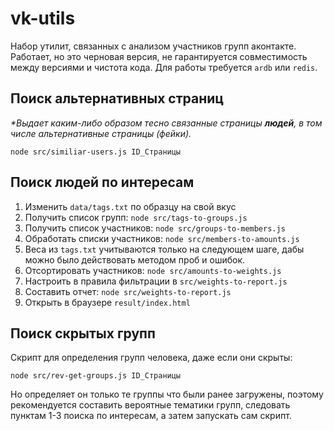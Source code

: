 # vk-utils

Набор утилит, связанных с анализом участников групп аконтакте.
Работает, но это черновая версия, не гарантируется совместимость между версиями и чистота кода.
Для работы требуется `ardb` или `redis`.


## Поиск альтернативных страниц
_*Выдает каким-либо образом тесно связанные страницы __людей__, в том числе альтернативные страницы (фейки)._  

```
node src/similiar-users.js ID_Страницы
```

## Поиск людей по интересам

1. Изменить `data/tags.txt` по образцу на свой вкус
2. Получить список групп: `node src/tags-to-groups.js`
3. Получить список участников: `node src/groups-to-members.js`
4. Обработать списки участников: `node src/members-to-amounts.js`
5. Веса из `tags.txt` учитываются только на следующем шаге, дабы можно было действовать
методом проб и ошибок.
6. Отсортировать участников: `node src/amounts-to-weights.js`
7. Настроить в правила фильтрации в `src/weights-to-report.js`
8. Составить отчет: `node src/weights-to-report.js`
9. Открыть в браузере `result/index.html`

## Поиск скрытых групп

Скрипт для определения групп человека, даже если они скрыты:   
```
node src/rev-get-groups.js ID_Страницы
```

Но определяет он только те группы что были ранее загружены, поэтому
рекомендуется составить вероятные тематики групп, следовать пунктам 1-3 поиска по интересам,
 а затем запускать сам скрипт.